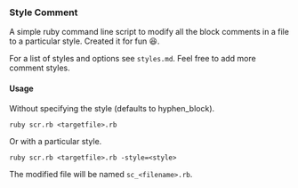 ### Style Comment


A simple ruby command line script to modify all the block comments in a file to a particular style. Created it for fun :laughing:.

For a list of styles and options see `styles.md`. Feel free to add more comment styles.

#### Usage

Without specifying the style (defaults to hyphen_block).

    ruby scr.rb <targetfile>.rb

Or with a particular style.

    ruby scr.rb <targetfile>.rb -style=<style>

The modified file will be named `sc_<filename>.rb`.








